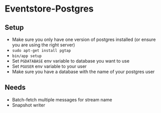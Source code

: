 # Eventstore-Postgres

## Setup

- Make sure you only have one version of postgres installed (or ensure you
  are using the right server)
- `sudo apt-get install pgtap`
- `bin/app setup`
- Set `PGDATABASE` env variable to database you want to use
- Set `PGUSER` env variable to your user
- Make sure you have a database with the name of your postgres user

## Needs

- Batch-fetch multiple messages for stream name
- Snapshot writer
